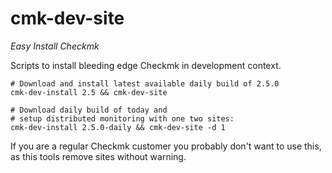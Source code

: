 # cmk-dev-site

_Easy Install Checkmk_

Scripts to install bleeding edge Checkmk in development context.

```
# Download and install latest available daily build of 2.5.0
cmk-dev-install 2.5 && cmk-dev-site

# Download daily build of today and
# setup distributed monitoring with one two sites:
cmk-dev-install 2.5.0-daily && cmk-dev-site -d 1
```

If you are a regular Checkmk customer you probably don't want to use this,
as this tools remove sites without warning.
